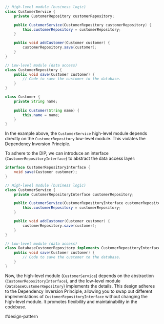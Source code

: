 ```Java
// High-level module (business logic)
class CustomerService {
    private CustomerRepository customerRepository;

    public CustomerService(CustomerRepository customerRepository) {
        this.customerRepository = customerRepository;
    }

    public void addCustomer(Customer customer) {
        customerRepository.save(customer);
    }
}

// Low-level module (data access)
class CustomerRepository {
    public void save(Customer customer) {
        // Code to save the customer to the database.
    }
}

class Customer {
    private String name;
    
    public Customer(String name) {
        this.name = name;
    }
}
```

In the example above, the `CustomerService` high-level module depends directly on the `CustomerRepository` low-level module. This violates the Dependency Inversion Principle.

To adhere to the DIP, we can introduce an interface (`CustomerRepositoryInterface`) to abstract the data access layer:

```Java
interface CustomerRepositoryInterface {
    void save(Customer customer);
}

// High-level module (business logic)
class CustomerService {
    private CustomerRepositoryInterface customerRepository;

    public CustomerService(CustomerRepositoryInterface customerRepository) {
        this.customerRepository = customerRepository;
    }

    public void addCustomer(Customer customer) {
        customerRepository.save(customer);
    }
}

// Low-level module (data access)
class DatabaseCustomerRepository implements CustomerRepositoryInterface {
    public void save(Customer customer) {
        // Code to save the customer to the database.
    }
}
```

Now, the high-level module (`CustomerService`) depends on the abstraction (`CustomerRepositoryInterface`), and the low-level module (`DatabaseCustomerRepository`) implements the details. This design adheres to the Dependency Inversion Principle, allowing you to swap out different implementations of `CustomerRepositoryInterface` without changing the high-level module. It promotes flexibility and maintainability in the codebase.

#design-pattern 